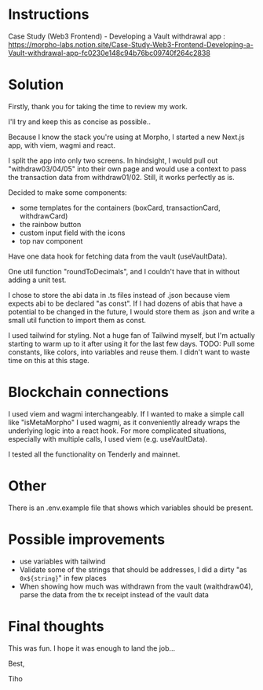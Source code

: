 # Instructions

Case Study (Web3 Frontend) - Developing a Vault withdrawal app :
<https://morpho-labs.notion.site/Case-Study-Web3-Frontend-Developing-a-Vault-withdrawal-app-fc0230e148c94b76bc09740f264c2838> 

# Solution

Firstly, thank you for taking the time to review my work.

I'll try and keep this as concise as possible..

Because I know the stack you're using at Morpho, I started a new Next.js app, with viem, wagmi and react.

I split the app into only two screens. In hindsight, I would pull out "withdraw03/04/05" into their own page and would use a context to pass the transaction data from withdraw01/02. Still, it works perfectly as is. 

Decided to make some components:
- some templates for the containers (boxCard, transactionCard, withdrawCard)
- the rainbow button
- custom input field with the icons
- top nav component

Have one data hook for fetching data from the vault (useVaultData).

One util function "roundToDecimals", and I couldn't have that in without adding a unit test. 

I chose to store the abi data in .ts files instead of .json because viem expects abi to be declared "as const". 
If I had dozens of abis that have a potential to be changed in the future, I would store them as .json and write a small util function to import them as const. 

I used tailwind for styling. Not a huge fan of Tailwind myself, but I'm actually starting to warm up to it after using it for the last few days.
TODO: Pull some constants, like colors, into variables and reuse them. I didn't want to waste time on this at this stage. 

# Blockchain connections

I used viem and wagmi interchangeably. If I wanted to make a simple call like "isMetaMorpho" I used wagmi, as it conveniently already wraps the underlying logic into a react hook. For more complicated situations, especially with multiple calls, I used viem (e.g. useVaultData).

I tested all the functionality on Tenderly and mainnet.
# Other

There is an .env.example file that shows which variables should be present.

# Possible improvements

- use variables with tailwind
- Validate some of the strings that should be addresses, I did a dirty "as `0x${string}`" in few places
- When showing how much was withdrawn from the vault (waithdraw04), parse the data from the tx receipt instead of the vault data

# Final thoughts

This was fun. I hope it was enough to land the job... 

Best,

Tiho
